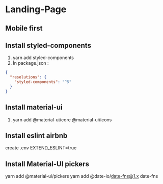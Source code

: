 # Landing-Page

## Mobile first

## Install styled-components

1. yarn add styled-components
2. In package.json :

```json
{
  "resolutions": {
    "styled-components": "^5"
  }
}
```

## Install material-ui

1. yarn add @material-ui/core @material-ui/icons

## Install eslint airbnb

create .env EXTEND_ESLINT=true

## Install Material-UI pickers

yarn add @material-ui/pickers
yarn add @date-io/date-fns@1.x date-fns
